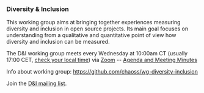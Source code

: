 ### Diversity & Inclusion

This working group aims at bringing together experiences measuring diversity and inclusion in open source projects. Its main goal focuses on understanding from a qualitative and quantitative point of view how diversity and inclusion can be measured.

The D&I working group meets every Wednesday at 10:00am CT (usually 17:00 CET, [check your local time](https://arewemeetingyet.com/Chicago/2020-05-27/10:00/w/CHAOSS%20D%26I%20WG)) via [Zoom](https://unomaha.zoom.us/j/720431288) -- [Agenda and Meeting Minutes](https://docs.google.com/document/d/1MzDk84BL7FfHDxbFxJz39M72V2Hfc5Y6oCPhOl6woxo/edit)

Info about working group: https://github.com/chaoss/wg-diversity-inclusion

Join the [D&I mailing list](https://lists.linuxfoundation.org/mailman/listinfo/chaoss-diversity-inclusion).
